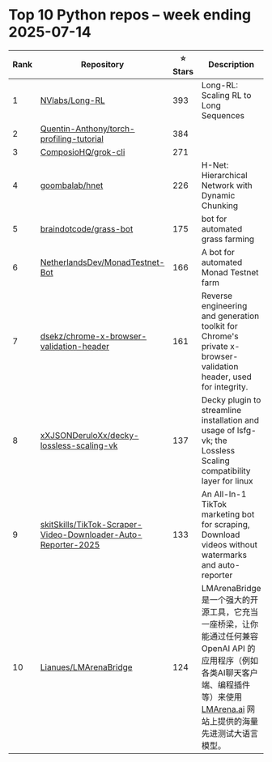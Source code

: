 # Top 10 Python repos – week ending 2025-07-14

| Rank | Repository | ⭐ Stars | Description |
| --- | --- | --- | --- |
| 1 | [NVlabs/Long-RL](https://github.com/NVlabs/Long-RL) | 393 | Long-RL: Scaling RL to Long Sequences |
| 2 | [Quentin-Anthony/torch-profiling-tutorial](https://github.com/Quentin-Anthony/torch-profiling-tutorial) | 384 |  |
| 3 | [ComposioHQ/grok-cli](https://github.com/ComposioHQ/grok-cli) | 271 |  |
| 4 | [goombalab/hnet](https://github.com/goombalab/hnet) | 226 | H-Net: Hierarchical Network with Dynamic Chunking |
| 5 | [braindotcode/grass-bot](https://github.com/braindotcode/grass-bot) | 175 | bot for automated grass farming |
| 6 | [NetherlandsDev/MonadTestnet-Bot](https://github.com/NetherlandsDev/MonadTestnet-Bot) | 166 | A bot for automated Monad Testnet farm |
| 7 | [dsekz/chrome-x-browser-validation-header](https://github.com/dsekz/chrome-x-browser-validation-header) | 161 | Reverse engineering and generation toolkit for Chrome's private x-browser-validation header, used for integrity. |
| 8 | [xXJSONDeruloXx/decky-lossless-scaling-vk](https://github.com/xXJSONDeruloXx/decky-lossless-scaling-vk) | 137 | Decky plugin to streamline installation and usage of lsfg-vk; the Lossless Scaling compatibility layer for linux |
| 9 | [skitSkills/TikTok-Scraper-Video-Downloader-Auto-Reporter-2025](https://github.com/skitSkills/TikTok-Scraper-Video-Downloader-Auto-Reporter-2025) | 133 | An All-In-1 TikTok marketing bot for scraping, Download videos without watermarks and auto-reporter |
| 10 | [Lianues/LMArenaBridge](https://github.com/Lianues/LMArenaBridge) | 124 | LMArenaBridge 是一个强大的开源工具，它充当一座桥梁，让你能通过任何兼容 OpenAI API 的应用程序（例如各类AI聊天客户端、编程插件等）来使用 [LMArena.ai](https://lmarena.ai/) 网站上提供的海量先进测试大语言模型。 |
